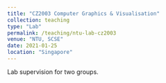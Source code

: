 ```yaml
---
title: "CZ2003 Computer Graphics & Visualisation"
collection: teaching
type: "Lab"
permalink: /teaching/ntu-lab-cz2003
venue: "NTU, SCSE"
date: 2021-01-25
location: "Singapore"
---
```


Lab supervision for two groups.
